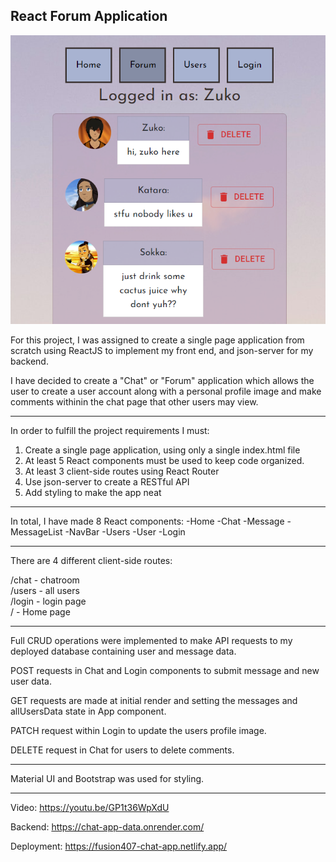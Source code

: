 ## React Forum Application

![Screenshot](project-example.png)

For this project, I was assigned to create a single page application from scratch using ReactJS to implement my front end, and json-server for my backend.

I have decided to create a "Chat" or "Forum" application which allows the user to create a user account along with a personal profile image and make comments withinin the chat page that other users may view.

---------------------

In order to fulfill the project requirements I must:

1) Create a single page application, using only a single index.html file
2) At least 5 React components must be used to keep code organized.
3) At least 3 client-side routes using React Router
4) Use json-server to create a RESTful API
5) Add styling to make the app neat 

---------------------

In total, I have made 8 React components:
    -Home
    -Chat
    -Message
    -MessageList
    -NavBar
    -Users
    -User
    -Login

---------------------

There are 4 different client-side routes: 

/chat  -  chatroom  
/users  -  all users  
/login  -  login page  
/  -  Home page

---------------------

Full CRUD operations were implemented to make API requests to my deployed database containing user and message data.

POST requests in Chat and Login components to submit message and new user data. 

GET requests are made at initial render and setting the messages and allUsersData state in App component.

PATCH request within Login to update the users profile image.

DELETE request in Chat for users to delete comments.

---------------------

Material UI and Bootstrap was used for styling.

---------------------

Video: https://youtu.be/GP1t36WpXdU

Backend: https://chat-app-data.onrender.com/

Deployment: https://fusion407-chat-app.netlify.app/